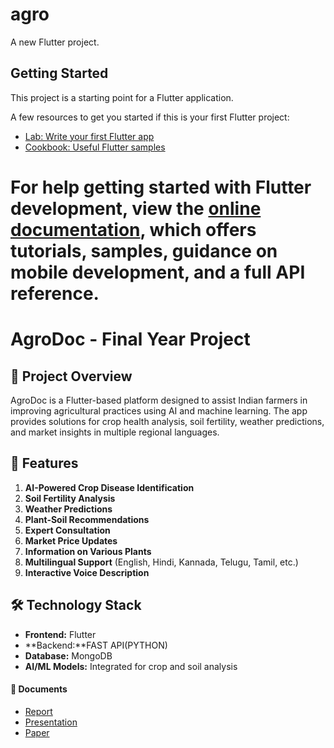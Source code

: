 
# agro

A new Flutter project.

## Getting Started

This project is a starting point for a Flutter application.

A few resources to get you started if this is your first Flutter project:

- [Lab: Write your first Flutter app](https://docs.flutter.dev/get-started/codelab)
- [Cookbook: Useful Flutter samples](https://docs.flutter.dev/cookbook)

For help getting started with Flutter development, view the
[online documentation](https://docs.flutter.dev/), which offers tutorials,
samples, guidance on mobile development, and a full API reference.
=======
# AgroDoc - Final Year Project

## 🌟 Project Overview
AgroDoc is a Flutter-based platform designed to assist Indian farmers in improving agricultural practices using AI and machine learning. The app provides solutions for crop health analysis, soil fertility, weather predictions, and market insights in multiple regional languages.

## 🎯 Features
1. **AI-Powered Crop Disease Identification**
2. **Soil Fertility Analysis**
3. **Weather Predictions**
4. **Plant-Soil Recommendations**
5. **Expert Consultation**
6. **Market Price Updates**
7. **Information on Various Plants**
8. **Multilingual Support** (English, Hindi, Kannada, Telugu, Tamil, etc.)
9. **Interactive Voice Description**

## 🛠️ Technology Stack
- **Frontend:** Flutter
- **Backend:**FAST API(PYTHON)
- **Database:** MongoDB
- **AI/ML Models:** Integrated for crop and soil analysis

#### 📄 Documents
- [Report](Documents/Report.pdf)
- [Presentation](Documents/Presentation.pptx)
- [Paper](Documents/Paper.pdf)



